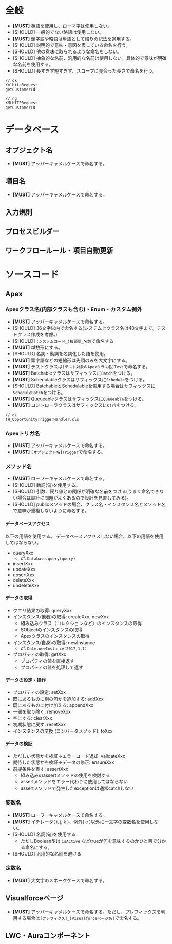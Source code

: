 # 全般
- **[MUST]** 英語を使用し、ローマ字は使用しない。
- [SHOULD] 一般的でない略語は使用しない。
-  **[MUST]** 頭字語や略語は単語として綴りの記法を適用する。
- [SHOULD] 説明的で意味・意図を表している命名を行う。
- [SHOULD] 他の意味に取られるような命名をしない。
- [SHOULD] 抽象的な名前、汎用的な名前は使用しない。具体的で意味が明確な名前を使用する。
- [SHOULD] 長すぎず短すぎず、スコープに見合った長さで命名を行う。

```
// ok
XmlHttpRequest
getCustomerId

// ng
XMLHTTPRequest
getCustomerID
```

# データベース
## オブジェクト名
- **[MUST]** アッパーキャメルケースで命名する。

## 項目名
- **[MUST]** アッパーキャメルケースで命名する。

## 入力規則

## プロセスビルダー

## ワークフロールール・項目自動更新

# ソースコード
## Apex
### Apexクラス名(内部クラスも含む)・Enum・カスタム例外
- **[MUST]** アッパーキャメルケースで命名する。
- [SHOULD] 36文字以内で命名する(システム上クラス名は40文字まで。テストクラス作成を考慮。)
- [SHOULD] `(システムコード_)接頭語_名詞`で命名する
- **[MUST]** 単数形にする。
- [SHOULD] 名詞・動詞を名詞化した語を使用。
- **[MUST]** 頭字語などの短縮形は先頭のみを大文字にする。
- **[MUST]** テストクラスは`[テスト対象のApexクラス名]Test`で命名する。
- **[MUST]** Batchableクラスはサフィックスに`Batch`をつける。
- **[MUST]** Schedulableクラスはサフィックスに`Schedule`をつける。
- [SHOULD] BatchableとSchedulableを併用する場合はサフィックスに`ScheduleBatch`をつける。
- **[MUST]** Queueableクラスはサフィックスに`Queueable`をつける。
- **[MUST]** コントローラクラスはサフィックスに`Ctrl`をつける。

```
// ok
TH_OpportunityTriggerHandler.cls
```

### Apexトリガ名
- **[MUST]** アッパーキャメルケースで命名する。
- **[MUST]** `[オブジェクト名]Trigger`で命名する。

### メソッド名
- **[MUST]** ローワーキャメルケースで命名する。
- [SHOULD] 動詞(句)を使用する。
- [SHOULD] 引数、戻り値との関係が明確な名前をつける(うまく命名できない場合は設計に問題がよくあるので設計を見直してみる)。
- [SHOULD] publicメソッドの場合、クラス名・インスタンス名とメソッド名で意味が重複しないように命名する。

#### データベースアクセス
以下の用語を使用する。
データベースアクセスしない場合、以下の用語を使用してはならない。

- queryXxx
    - cf. `Database.query(query)`
- insertXxx
- updateXxx
- upsertXxx
- deleteXxx
- undeleteXxx

#### データの取得
- クエリ結果の取得: queryXxx
- インスタンス(他者)の取得: createXxx, newXxx
    - 組み込みクラス（コレクションなど）のインスタンスの取得
    - SObjectのインスタンスの取得
    - Apexクラスのインスタンスの取得
- インスタンス(自身)の取得: newInstance
    - cf. `Date.newInstance(2017,1,1)`
- プロパティの取得: getXxx
    - プロパティの値を直接返す
    - プロパティの値を処理して返す

#### データの設定・操作
- プロパティの設定: setXxx
- 既にあるものに別の何かを追加する: addXxx
- 既にあるものに付け加える: appendXxx
- 一部を取り除く: removeXxx
- 空にする: clearXxx
- 初期状態に戻す: resetXxx
- インスタンスの変換 (コンバータメソッド): toXxx

#### データの検証
- ただしい状態かを検証→エラーコード返却: validateXxx
- 期待した状態かを検証→データの修正: ensureXxx
- 前提条件を表す: assertXxx
    - 組み込みのassertメソッドの使用を検討する
    - assertメソッドをエラー代わりに使用してはならない
    - assertメソッドで発生したexceptionは通常catchしない

### 変数名
- **[MUST]** ローワーキャメルケースで命名する。
- **[MUST]** イテレータ( i, j, k )、例外( e )以外に一文字の変数名を使用しない。
- [SHOULD] 名詞(句)を使用する
    - ただしBoolean型は `isActive` などtrueが何を意味するのかひと目で分かる命名にする。
- [SHOULD] 汎用的な名前を避ける

### 定数名
- **[MUST]** 大文字のスネークケースで命名する。

## Visualforceページ
- **[MUST]** アッパーキャメルケースで命名する。ただし、プレフィックスを利用する場合は`[プレフィクス]_[Visualforceページ名]`で命名する。

## LWC・Auraコンポーネント
